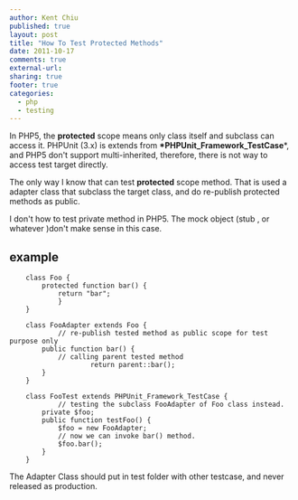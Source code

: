 ```yaml
---
author: Kent Chiu
published: true
layout: post
title: "How To Test Protected Methods"
date: 2011-10-17
comments: true
external-url:
sharing: true
footer: true
categories:
  - php
  - testing
---
```




In PHP5, the **protected** scope means only class itself and subclass
can access it. PHPUnit (3.x) is extends from
**\*PHPUnit\_Framework\_TestCase**\*, and PHP5 don't support
multi-inherited, therefore, there is not way to access test target
directly.

The only way I know that can test **protected** scope method. That is
used a adapter class that subclass the target class, and do re-publish
protected methods as public.

I don't how to test private method in PHP5. The mock object (stub , or
whatever )don't make sense in this case.

example
-------


```
    class Foo {
        protected function bar() {
            return "bar";
            }
    }
```


```
    class FooAdapter extends Foo {
            // re-publish tested method as public scope for test purpose only
        public function bar() {
            // calling parent tested method
                    return parent::bar();
        }
    }
     
    class FooTest extends PHPUnit_Framework_TestCase {
            // testing the subclass FooAdapter of Foo class instead.
        private $foo;
        public function testFoo() {
            $foo = new FooAdapter;
            // now we can invoke bar() method. 
            $foo.bar();
        }
    }
```

The Adapter Class should put in test folder with other testcase, and
never released as production.


